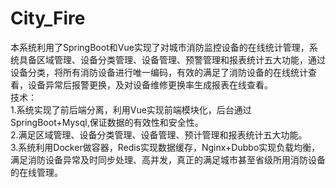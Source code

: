 # City_Fire
本系统利用了SpringBoot和Vue实现了对城市消防监控设备的在线统计管理，系统具备区域管理、设备分类管理、设备管理、预警管理和报表统计五大功能，通过设备分类，将所有消防设备进行唯一编码，有效的满足了消防设备的在线统计查看，设备异常后报警更换，及对设备维修更换率生成报表在线查看。  
技术：  
    1.系统实现了前后端分离，利用Vue实现前端模块化，后台通过SpringBoot+Mysql,保证数据的有效性和安全性。  
    2.满足区域管理、设备分类管理、设备管理、预计管理和报表统计五大功能。  
    3.系统利用Docker做容器，Redis实现数据缓存，Nginx+Dubbo实现负载均衡，满足消防设备异常及时同步处理、高并发，真正的满足城市甚至省级所用消防设备的在线管理。
